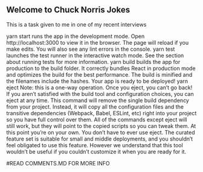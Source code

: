 ## Welcome to Chuck Norris Jokes

This is a task given to me in one of my recent interviews

yarn start runs the app in the development mode. Open http://localhost:3000 to view it in the browser. The page will reload if you make edits. You will also see any lint errors in the console.
yarn test launches the test runner in the interactive watch mode. See the section about running tests for more information.
yarn build builds the app for production to the build folder. It correctly bundles React in production mode and optimizes the build for the best performance. The build is minified and the filenames include the hashes. Your app is ready to be deployed!
yarn eject Note: this is a one-way operation. Once you eject, you can’t go back! If you aren’t satisfied with the build tool and configuration choices, you can eject at any time. This command will remove the single build dependency from your project. Instead, it will copy all the configuration files and the transitive dependencies (Webpack, Babel, ESLint, etc) right into your project so you have full control over them. All of the commands except eject will still work, but they will point to the copied scripts so you can tweak them. At this point you’re on your own. You don’t have to ever use eject. The curated feature set is suitable for small and middle deployments, and you shouldn’t feel obligated to use this feature. However we understand that this tool wouldn’t be useful if you couldn’t customize it when you are ready for it.

#READ COMMENTS.MD FOR MORE INFO
